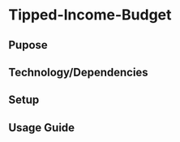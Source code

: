 Tipped-Income-Budget
====================

## Pupose

## Technology/Dependencies

## Setup

## Usage Guide

